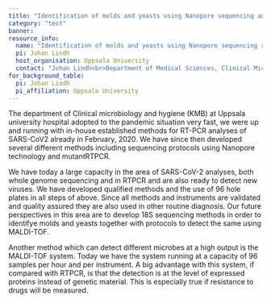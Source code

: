 ```yaml
---
title: "Identification of molds and yeasts using Nanopore sequencing and MALDI-TOF."
category: "test"
banner:
resource_info:
  name: "Identification of molds and yeasts using Nanopore sequencing and MALDI-TOF."
  pi: Johan Lindh
  host_organisation: Uppsala University
  contact: "Johan Lindh<br>Department of Medical Sciences, Clinical Microbiology, Uppsala University<br>Email: [johan.lindh@akademiska.se](mailto:johan.lindh@akademiska.se)"
for_background_table:
  pi: Johan Lindh
  pi_affiliation: Uppsala University
---
```


The department of Clinical microbiology and hygiene (KMB) at Uppsala university hospital adopted to the pandemic situation very fast, we were up and running with in-house established methods for RT-PCR analyses of SARS-CoV2 already in February, 2020. We have since then developed several different methods including sequencing protocols using Nanopore technology and mutantRTPCR.

We have today a large capacity in the area of SARS-CoV-2 analyses, both whole genome sequencing and in RTPCR and are also ready to detect new viruses. We have developed qualified methods and the use of 96 hole plates in all steps of above. Since all methods and instruments are validated and quality assured they are also used in other routine diagnosis. Our future perspectives in this area are to develop 18S sequencing methods in order to identifye molds and yeasts together with protocols to detect the same using MALDI-TOF.

Another method which can detect different microbes at a high output is the MALDI-TOF system. Today we have the system running at a capacity of 96 samples per hour and per instrument. A big advantage with this system, if compared with RTPCR, is that the detection is at the level of expressed proteins instead of genetic material. This is especially true if resistance to drugs will be measured.
